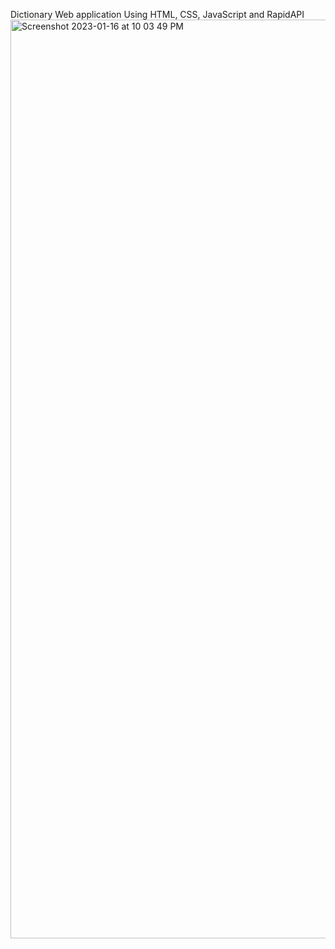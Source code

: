 Dictionary Web application Using HTML, CSS, JavaScript and RapidAPI
<img width="1470" alt="Screenshot 2023-01-16 at 10 03 49 PM" src="https://user-images.githubusercontent.com/75795782/212727068-7695055a-84e0-41ee-94b5-9a3a7893a9fb.png">
